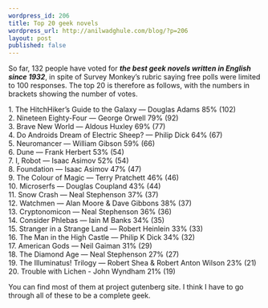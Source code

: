 ```yaml
---
wordpress_id: 206
title: Top 20 geek novels
wordpress_url: http://anilwadghule.com/blog/?p=206
layout: post
published: false
---
```

So far, 132 people have voted for <em><strong>the best geek novels written in English since 1932</strong></em>, in spite of Survey Monkey’s rubric saying free polls were limited to 100 responses. The top 20 is therefore as follows, with the numbers in brackets showing the number of votes. <p></p><p>1. The HitchHiker’s Guide to the Galaxy — Douglas Adams 85% (102)<br />2. Nineteen Eighty-Four — George Orwell 79% (92)<br />3. Brave New World — Aldous Huxley 69% (77)<br />4. Do Androids Dream of Electric Sheep? — Philip Dick 64% (67)<br />5. Neuromancer — William Gibson 59% (66)<br />6. Dune — Frank Herbert 53% (54)<br />7. I, Robot — Isaac Asimov 52% (54)<br />8. Foundation — Isaac Asimov 47% (47)<br />9. The Colour of Magic — Terry Pratchett 46% (46)<br />10. Microserfs — Douglas Coupland 43% (44)<br />11. Snow Crash — Neal Stephenson 37% (37)<br />12. Watchmen — Alan Moore & Dave Gibbons 38% (37)<br />13. Cryptonomicon — Neal Stephenson 36% (36)<br />14. Consider Phlebas — Iain M Banks 34% (35)<br />15. Stranger in a Strange Land — Robert Heinlein 33% (33)<br />16. The Man in the High Castle — Philip K Dick 34% (32)<br />17. American Gods — Neil Gaiman 31% (29)<br />18. The Diamond Age — Neal Stephenson 27% (27)<br />19. The Illuminatus! Trilogy — Robert Shea &amp; Robert Anton Wilson 23% (21)<br />20. Trouble with Lichen - John Wyndham 21% (19) </p>You can find most of them at project gutenberg site. I think I have to go through all of these to be a complete geek.
